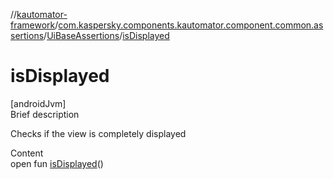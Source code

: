 //[kautomator-framework](../../index.md)/[com.kaspersky.components.kautomator.component.common.assertions](../index.md)/[UiBaseAssertions](index.md)/[isDisplayed](is-displayed.md)



# isDisplayed  
[androidJvm]  
Brief description  


Checks if the view is completely displayed

  
Content  
open fun [isDisplayed](is-displayed.md)()  



